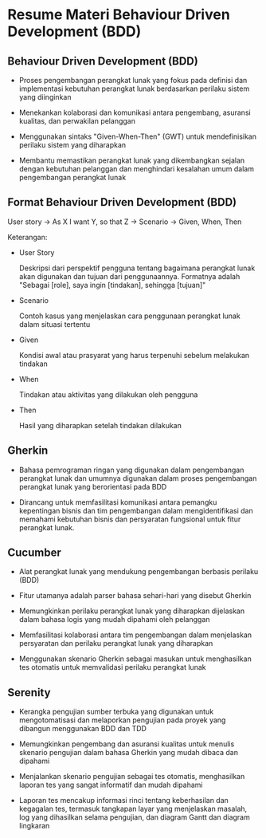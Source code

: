 # Resume Materi Behaviour Driven Development (BDD)

## Behaviour Driven Development (BDD)

- Proses pengembangan perangkat lunak yang fokus pada definisi dan implementasi kebutuhan perangkat lunak berdasarkan perilaku sistem yang diinginkan

- Menekankan kolaborasi dan komunikasi antara pengembang, asuransi kualitas, dan perwakilan pelanggan

- Menggunakan sintaks "Given-When-Then" (GWT) untuk mendefinisikan perilaku sistem yang diharapkan

- Membantu memastikan perangkat lunak yang dikembangkan sejalan dengan kebutuhan pelanggan dan menghindari kesalahan umum dalam pengembangan perangkat       lunak

## Format Behaviour Driven Development (BDD)

User story -> As X I want Y, so that Z -> Scenario -> Given, When, Then

Keterangan:

- User Story

  Deskripsi dari perspektif pengguna tentang bagaimana perangkat lunak akan digunakan dan tujuan dari penggunaannya. Formatnya adalah "Sebagai [role],       saya ingin [tindakan], sehingga [tujuan]"
  
- Scenario

  Contoh kasus yang menjelaskan cara penggunaan perangkat lunak dalam situasi tertentu
  
- Given

  Kondisi awal atau prasyarat yang harus terpenuhi sebelum melakukan tindakan
  
- When
  
  Tindakan atau aktivitas yang dilakukan oleh pengguna
  
- Then
  
  Hasil yang diharapkan setelah tindakan dilakukan

## Gherkin

- Bahasa pemrograman ringan yang digunakan dalam pengembangan perangkat lunak dan umumnya digunakan dalam proses pengembangan perangkat lunak yang           berorientasi pada BDD

- Dirancang untuk memfasilitasi komunikasi antara pemangku kepentingan bisnis dan tim pengembangan dalam mengidentifikasi dan memahami kebutuhan bisnis dan   persyaratan fungsional untuk fitur perangkat lunak.

## Cucumber 

- Alat perangkat lunak yang mendukung pengembangan berbasis perilaku (BDD)

- Fitur utamanya adalah parser bahasa sehari-hari yang disebut Gherkin

- Memungkinkan perilaku perangkat lunak yang diharapkan dijelaskan dalam bahasa logis yang mudah dipahami oleh pelanggan

- Memfasilitasi kolaborasi antara tim pengembangan dalam menjelaskan persyaratan dan perilaku perangkat lunak yang diharapkan

- Menggunakan skenario Gherkin sebagai masukan untuk menghasilkan tes otomatis untuk memvalidasi perilaku perangkat lunak

## Serenity 

- Kerangka pengujian sumber terbuka yang digunakan untuk mengotomatisasi dan melaporkan pengujian pada proyek yang dibangun menggunakan BDD dan TDD

- Memungkinkan pengembang dan asuransi kualitas untuk menulis skenario pengujian dalam bahasa Gherkin yang mudah dibaca dan dipahami

- Menjalankan skenario pengujian sebagai tes otomatis, menghasilkan laporan tes yang sangat informatif dan mudah dipahami

- Laporan tes mencakup informasi rinci tentang keberhasilan dan kegagalan tes, termasuk tangkapan layar yang menjelaskan masalah, log yang dihasilkan         selama pengujian, dan diagram Gantt dan diagram lingkaran